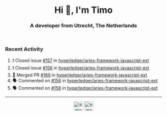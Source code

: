 <h1 align="center">Hi 👋, I'm Timo</h1>
<h3 align="center">A developer from Utrecht, The Netherlands</h3>
<br/>
<!-- https://github.com/rahuldkjain/github-profile-readme-generator --!>

<!--  <p align="left"><img src="https://github-readme-stats.vercel.app/api?username=timoglastra&show_icons=true&count_private=true&" alt="timoglastra" /></p> --!>

<!--
Github language stats
<p align="left"><img src="https://github-readme-stats.vercel.app/api/top-langs/?username=timoglastra&layout=compact" alt="timoglastra" /><p>
-->

<!-- Codestats language stats -->
<!-- <p align="left"><img src="https://codestats-readme.vercel.app/api/top-langs/?username=timoglastra&layout=compact&language_count=12" alt="timoglastra" /><p>    --!>
  
<h3>Recent Activity</h3>

<!--START_SECTION:activity-->
1. ❗️ Closed issue [#157](https://github.com/hyperledger/aries-framework-javascript-ext/issues/157) in [hyperledger/aries-framework-javascript-ext](https://github.com/hyperledger/aries-framework-javascript-ext)
2. ❗️ Closed issue [#156](https://github.com/hyperledger/aries-framework-javascript-ext/issues/156) in [hyperledger/aries-framework-javascript-ext](https://github.com/hyperledger/aries-framework-javascript-ext)
3. 🎉 Merged PR [#169](https://github.com/hyperledger/aries-framework-javascript-ext/pull/169) in [hyperledger/aries-framework-javascript-ext](https://github.com/hyperledger/aries-framework-javascript-ext)
4. 🗣 Commented on [#156](https://github.com/hyperledger/aries-framework-javascript-ext/issues/156) in [hyperledger/aries-framework-javascript-ext](https://github.com/hyperledger/aries-framework-javascript-ext)
5. 🗣 Commented on [#156](https://github.com/hyperledger/aries-framework-javascript-ext/issues/156) in [hyperledger/aries-framework-javascript-ext](https://github.com/hyperledger/aries-framework-javascript-ext)
<!--END_SECTION:activity-->

---

<p align="center">
<a href="https://twitter.com/timoglastra" target="blank"><img align="center" src="https://cdn.jsdelivr.net/npm/simple-icons@3.0.1/icons/twitter.svg" alt="timoglastra" height="30" width="30" /></a>
<a href="https://linkedin.com/in/timoglastra" target="blank"><img align="center" src="https://cdn.jsdelivr.net/npm/simple-icons@3.0.1/icons/linkedin.svg" alt="timoglastra" height="30" width="30" /></a>
</p>



